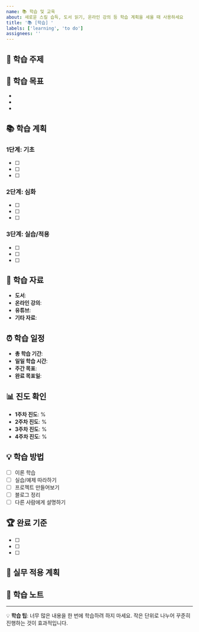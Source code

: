 ```yaml
---
name: 📚 학습 및 교육
about: 새로운 스킬 습득, 도서 읽기, 온라인 강의 등 학습 계획을 세울 때 사용하세요
title: '📚 [학습] '
labels: ['learning', 'to do']
assignees: ''
---
```


## 📖 학습 주제
<!-- 무엇을 배울 것인지 구체적으로 작성하세요 -->


## 🎯 학습 목표
<!-- 이 학습을 통해 무엇을 얻고 싶은지 -->
- 
- 
- 

## 📚 학습 계획
### 1단계: 기초
- [ ] 
- [ ] 
- [ ] 

### 2단계: 심화
- [ ] 
- [ ] 
- [ ] 

### 3단계: 실습/적용
- [ ] 
- [ ] 
- [ ] 

## 📖 학습 자료
<!-- 활용할 책, 영상, 강의, 웹사이트 등 -->
- **도서**: 
- **온라인 강의**: 
- **유튜브**: 
- **기타 자료**: 

## ⏰ 학습 일정
- **총 학습 기간**: 
- **일일 학습 시간**: 
- **주간 목표**: 
- **완료 목표일**: 

## 📊 진도 확인
<!-- 매주 업데이트하여 진행 상황을 추적하세요 -->
- **1주차 진도**: %
- **2주차 진도**: %
- **3주차 진도**: %
- **4주차 진도**: %

## 💡 학습 방법
<!-- 어떤 방식으로 공부할 것인지 -->
- [ ] 이론 학습
- [ ] 실습/예제 따라하기
- [ ] 프로젝트 만들어보기
- [ ] 블로그 정리
- [ ] 다른 사람에게 설명하기

## 🏆 완료 기준
<!-- 언제 완료했다고 볼 것인지 -->
- [ ] 
- [ ] 
- [ ] 

## 🔗 실무 적용 계획
<!-- 배운 내용을 어떻게 활용할 것인지 -->


## 📝 학습 노트
<!-- 중요한 포인트나 깨달은 점들을 기록 -->


---
💡 **학습 팁**: 너무 많은 내용을 한 번에 학습하려 하지 마세요. 작은 단위로 나누어 꾸준히 진행하는 것이 효과적입니다.